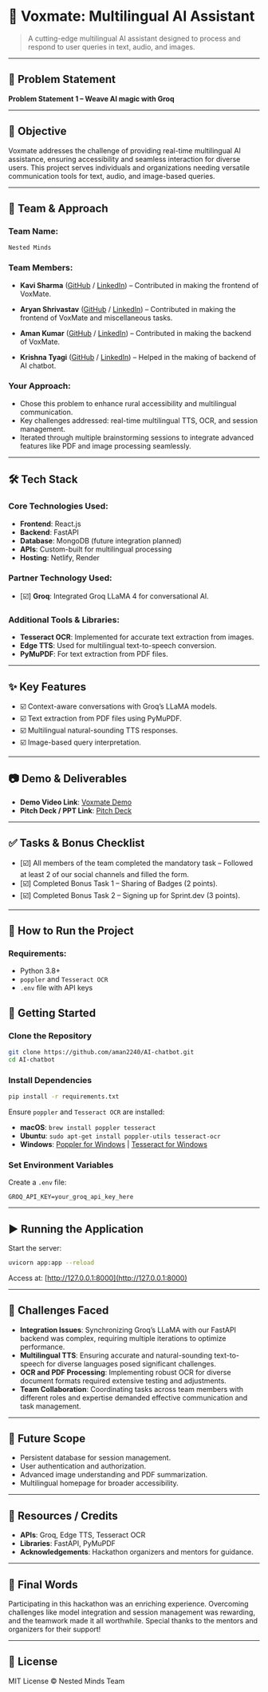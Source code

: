 # 🚀 Voxmate: Multilingual AI Assistant

> A cutting-edge multilingual AI assistant designed to process and respond to user queries in text, audio, and images.

---

## 📌 Problem Statement

**Problem Statement 1 – Weave AI magic with Groq**

---

## 🎯 Objective

Voxmate addresses the challenge of providing real-time multilingual AI assistance, ensuring accessibility and seamless interaction for diverse users. This project serves individuals and organizations needing versatile communication tools for text, audio, and image-based queries.

---

## 🧠 Team & Approach

### Team Name:

`Nested Minds`

### Team Members:

- **Kavi Sharma** ([GitHub](https://github.com/Kavi-Sharma08) / [LinkedIn](https://www.linkedin.com/in/kavi-sharma-29b487294)) – Contributed in making the frontend of VoxMate.
- **Aryan Shrivastav** ([GitHub](https://github.com/aryanSE7374/) / [LinkedIn](https://www.linkedin.com/in/aryanshri0611/)) – Contributed in making the frontend of VoxMate and miscellaneous tasks.
- **Aman Kumar** ([GitHub](https://github.com/aman2240) / [LinkedIn](https://www.linkedin.com/in/aman-kumar-1417b7291)) – Contributed in making the backend of VoxMate.

- **Krishna Tyagi** ([GitHub](https://github.com/knight22-21) / [LinkedIn](https://www.linkedin.com/in/krishna-tyagi-/)) – Helped in the making of backend of AI chatbot.

### Your Approach:

- Chose this problem to enhance rural accessibility and multilingual communication.
- Key challenges addressed: real-time multilingual TTS, OCR, and session management.
- Iterated through multiple brainstorming sessions to integrate advanced features like PDF and image processing seamlessly.

---

## 🛠️ Tech Stack

### Core Technologies Used:

- **Frontend**: React.js
- **Backend**: FastAPI
- **Database**: MongoDB (future integration planned)
- **APIs**: Custom-built for multilingual processing
- **Hosting**: Netlify, Render

### Partner Technology Used:

- [☑️] **Groq**: Integrated Groq LLaMA 4 for conversational AI.

### Additional Tools & Libraries:

- **Tesseract OCR**: Implemented for accurate text extraction from images.
- **Edge TTS**: Used for multilingual text-to-speech conversion.
- **PyMuPDF**: For text extraction from PDF files.

---

## ✨ Key Features

- ☑️ Context-aware conversations with Groq’s LLaMA models.
- ☑️ Text extraction from PDF files using PyMuPDF.
- ☑️ Multilingual natural-sounding TTS responses.
- ☑️ Image-based query interpretation.

---

## 📷 Demo & Deliverables

- **Demo Video Link**: [Voxmate Demo](https://drive.google.com/file/d/1UEJA3tdg3nHgqFlfwOMC-9wBO88p2xyR/view?usp=sharing)
- **Pitch Deck / PPT Link**: [Pitch Deck](https://docs.google.com/presentation/d/1yZWnl0_x0H5FdOWA9lVA-DT2gaAtWCLZ/edit?usp=sharing\&ouid=104654778268801210397\&rtpof=true\&sd=true)

---

## ✅ Tasks & Bonus Checklist

- [☑️] All members of the team completed the mandatory task – Followed at least 2 of our social channels and filled the form.
- [☑️] Completed Bonus Task 1 – Sharing of Badges (2 points).
- [☑️] Completed Bonus Task 2 – Signing up for Sprint.dev (3 points).

---

## 🧪 How to Run the Project

### Requirements:

- Python 3.8+
- `poppler` and `Tesseract OCR`
- `.env` file with API keys

## 🚀 Getting Started

### Clone the Repository

```bash
git clone https://github.com/aman2240/AI-chatbot.git
cd AI-chatbot
```

### Install Dependencies

```bash
pip install -r requirements.txt
```

Ensure `poppler` and `Tesseract OCR` are installed:

- **macOS**: `brew install poppler tesseract`
- **Ubuntu**: `sudo apt-get install poppler-utils tesseract-ocr`
- **Windows**: [Poppler for Windows](http://blog.alivate.com.au/poppler-windows/) | [Tesseract for Windows](https://github.com/tesseract-ocr/tesseract/wiki)

### Set Environment Variables

Create a `.env` file:

```env
GROQ_API_KEY=your_groq_api_key_here
```

---

## ▶️ Running the Application

Start the server:

```bash
uvicorn app:app --reload
```

Access at: [http://127.0.0.1:8000](http://127.0.0.1:8000)

---

## 🚒 Challenges Faced

- **Integration Issues**: Synchronizing Groq’s LLaMA with our FastAPI backend was complex, requiring multiple iterations to optimize performance.
- **Multilingual TTS**: Ensuring accurate and natural-sounding text-to-speech for diverse languages posed significant challenges.
- **OCR and PDF Processing**: Implementing robust OCR for diverse document formats required extensive testing and adjustments.
- **Team Collaboration**: Coordinating tasks across team members with different roles and expertise demanded effective communication and task management.

---

## 🧬 Future Scope

- Persistent database for session management.
- User authentication and authorization.
- Advanced image understanding and PDF summarization.
- Multilingual homepage for broader accessibility.

---

## 📎 Resources / Credits

- **APIs**: Groq, Edge TTS, Tesseract OCR
- **Libraries**: FastAPI, PyMuPDF
- **Acknowledgements**: Hackathon organizers and mentors for guidance.

---

## 🏁 Final Words

Participating in this hackathon was an enriching experience. Overcoming challenges like model integration and session management was rewarding, and the teamwork made it all worthwhile. Special thanks to the mentors and organizers for their support!

---

## 💎 License

MIT License © Nested Minds Team

